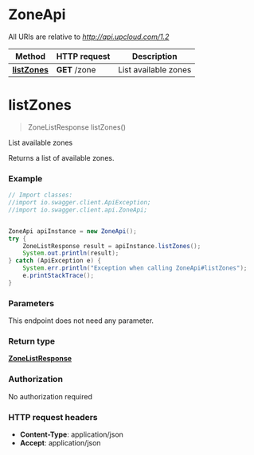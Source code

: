 # ZoneApi

All URIs are relative to *http://api.upcloud.com/1.2*

Method | HTTP request | Description
------------- | ------------- | -------------
[**listZones**](ZoneApi.md#listZones) | **GET** /zone | List available zones


<a name="listZones"></a>
# **listZones**
> ZoneListResponse listZones()

List available zones

Returns a list of available zones.

### Example
```java
// Import classes:
//import io.swagger.client.ApiException;
//import io.swagger.client.api.ZoneApi;


ZoneApi apiInstance = new ZoneApi();
try {
    ZoneListResponse result = apiInstance.listZones();
    System.out.println(result);
} catch (ApiException e) {
    System.err.println("Exception when calling ZoneApi#listZones");
    e.printStackTrace();
}
```

### Parameters
This endpoint does not need any parameter.

### Return type

[**ZoneListResponse**](ZoneListResponse.md)

### Authorization

No authorization required

### HTTP request headers

 - **Content-Type**: application/json
 - **Accept**: application/json


